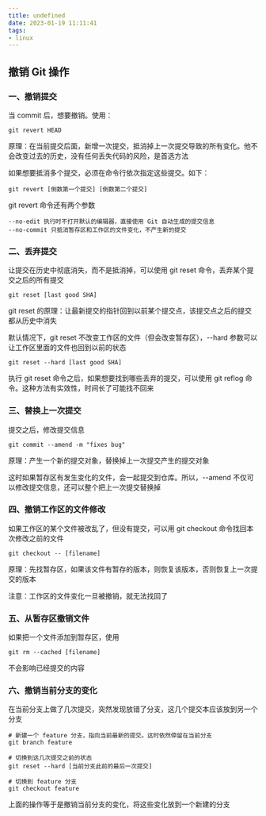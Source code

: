 ```yaml
---
title: undefined
date: 2023-01-19 11:11:41
tags:
- linux
---
```


## 撤销 Git 操作

### 一、撤销提交

当 commit 后，想要撤销。使用：

```
git revert HEAD
```

原理：在当前提交后面，新增一次提交，抵消掉上一次提交导致的所有变化。他不会改变过去的历史，没有任何丢失代码的风险，是首选方法

如果想要抵消多个提交，必须在命令行依次指定这些提交。如下：

```
git revert [倒数第一个提交] [倒数第二个提交]
```

git revert 命令还有两个参数

```
--no-edit 执行时不打开默认的编辑器，直接使用 Git 自动生成的提交信息
--no-commit 只抵消暂存区和工作区的文件变化，不产生新的提交
```

### 二、丢弃提交

让提交在历史中彻底消失，而不是抵消掉，可以使用 git reset 命令，丢弃某个提交之后的所有提交

```
git reset [last good SHA]
```

git reset 的原理：让最新提交的指针回到以前某个提交点，该提交点之后的提交都从历史中消失

默认情况下，git reset 不改变工作区的文件（但会改变暂存区），--hard 参数可以让工作区里面的文件也回到以前的状态

```
git reset --hard [last good SHA]
```

执行 git reset 命令之后，如果想要找到哪些丢弃的提交，可以使用 git reflog 命令。这种方法有实效性，时间长了可能找不回来

### 三、替换上一次提交

提交之后，修改提交信息

```
git commit --amend -m "fixes bug"
```

原理：产生一个新的提交对象，替换掉上一次提交产生的提交对象

这时如果暂存区有发生变化的文件，会一起提交到仓库。所以，--amend 不仅可以修改提交信息，还可以整个把上一次提交替换掉

### 四、撤销工作区的文件修改

如果工作区的某个文件被改乱了，但没有提交，可以用 git checkout 命令找回本次修改之前的文件

```
git checkout -- [filename]
```

原理：先找暂存区，如果该文件有暂存的版本，则恢复该版本，否则恢复上一次提交的版本

注意：工作区的文件变化一旦被撤销，就无法找回了

### 五、从暂存区撤销文件

如果把一个文件添加到暂存区，使用

```
git rm --cached [filename]
```

不会影响已经提交的内容

### 六、撤销当前分支的变化

在当前分支上做了几次提交，突然发现放错了分支，这几个提交本应该放到另一个分支

```
# 新建一个 feature 分支，指向当前最新的提交。这时依然停留在当前分支
git branch feature

# 切换到这几次提交之前的状态
git reset --hard [当前分支此前的最后一次提交]

# 切换到 feature 分支
git checkout feature 
```

上面的操作等于是撤销当前分支的变化，将这些变化放到一个新建的分支

